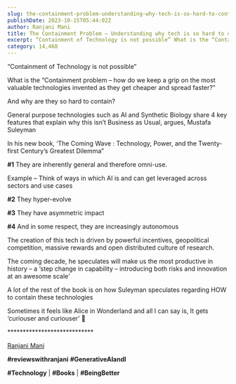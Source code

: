 ```yaml
---
slug: the-containment-problem-understanding-why-tech-is-so-hard-to-contain
publishDate: 2023-10-15T05:44:02Z
author: Ranjani Mani
title: The Containment Problem – Understanding why tech is so hard to contain? 
excerpt: “Containment of Technology is not possible” What is the “Containment problem – how do we keep a grip on the most valuable technologies invented as they get cheaper and spread faster?” And why are they so hard to contain? General purpose technologies such as AI and Synthetic Biology share 4 key features that explain why  ... 
category: 14,468
---
```


“Containment of Technology is not possible”

What is the “Containment problem – how do we keep a grip on the most valuable technologies invented as they get cheaper and spread faster?”

And why are they so hard to contain?

General purpose technologies such as AI and Synthetic Biology share 4 key features that explain why this isn’t Business as Usual, argues, Mustafa Suleyman

In his new book, ‘The Coming Wave : Technology, Power, and the Twenty-first Century’s Greatest Dilemma”

**#1** They are inherently general and therefore omni-use.

Example – Think of ways in which AI is and can get leveraged across sectors and use cases

**#2** They hyper-evolve

**#3** They have asymmetric impact

**#4** And in some respect, they are increasingly autonomous

The creation of this tech is driven by powerful incentives, geopolitical competition, massive rewards and open distributed culture of research.

The coming decade, he speculates will make us the most productive in history – a ‘step change in capability – introducing both risks and innovation at an awesome scale’

A lot of the rest of the book is on how Suleyman speculates regarding HOW to contain these technologies

Sometimes it feels like Alice in Wonderland and all I can say is, It gets ‘curiouser and curiouser’ 🙂

\*\*\*\*\*\*\*\*\*\*\*\*\*\*\*\*\*\*\*\*\*\*\*\*\*\*\*\*

[Ranjani Mani](https://www.linkedin.com/feed/#)

**#reviewswithranjani** **#GenerativeAIandI**

**#Technology** | **#Books** | **#BeingBetter**
